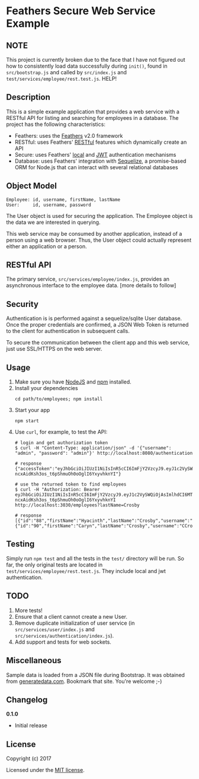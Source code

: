 # Feathers Secure Web Service Example

## NOTE

This project is currently broken due to the face that I have not figured out how to 
consistently load data successfully during `init()`, found in `src/bootstrap.js` and
called by `src/index.js` and `test/services/employee/rest.test.js`. HELP!

## Description

This is a simple example application that provides a web service with a RESTful API 
for listing and searching for employees in a database. The project has the following 
characteristics:

- Feathers: uses the [Feathers][1] v2.0 framework
- RESTful: uses Feathers' [RESTful][2] features which dynamically create an API
- Secure: uses Feathers' [local][3] and [JWT][4] authentication mechanisms
- Database: uses Feathers' integration with [Sequelize][5], a promise-based ORM for 
  Node.js that can interact with several relational databases

## Object Model

```
Employee: id, username, firstName, lastName
User:     id, username, password
```

The User object is used for securing the application. The Employee object is the 
data we are interested in querying.

This web service may be consumed by another application, instead of a person 
using a web browser. Thus, the User object could actually represent either an 
application or a person.

## RESTful API

The primary service, `src/services/employee/index.js`, provides an asynchronous interface
to the employee data. [more details to follow]

## Security

Authentication is is performed against a sequelize/sqlite User database. Once the
proper credentials are confirmed, a JSON Web Token is returned to the client for 
authentication in subsequent calls.

To secure the communication between the client app and this web service, just
use SSL/HTTPS on the web server.

## Usage

1. Make sure you have [NodeJS](https://nodejs.org/) and [npm](https://www.npmjs.com/) 
   installed.
2. Install your dependencies
    ```
    cd path/to/employees; npm install
    ```
3. Start your app
    ```
    npm start
    ```
4. Use `curl`, for example, to test the API:
   ```
   # login and get authorization token
   $ curl -H "Content-Type: application/json" -d '{"username": "admin", "password": "admin"}' http://localhost:8080/authentication
   
   # response
   {"accessToken":"eyJhbGciOiJIUzI1NiIsInR5cCI6ImFjY2VzcyJ9.eyJ1c2VySWQiOjAsImlhdCI6MTQ4ODM3OTg3NSwiZXhwIjoxNDg4NDY2Mjc1LCJhdWQiOiJodHRwczovL3lvdXJkb21haW4uY29tIiwiaXNzIjoiZmVhdGhlcnMiLCJzdWIiOiJhbm9ueW1vdXMifQ.lvAa-ncxAidKsh3os_t6pShmuOh0oOglI6YxyvhknYI"}
   
   # use the returned token to find employees
   $ curl -H "Authorization: Bearer eyJhbGciOiJIUzI1NiIsInR5cCI6ImFjY2VzcyJ9.eyJ1c2VySWQiOjAsImlhdCI6MTQ4ODM3OTg3NSwiZXhwIjoxNDg4NDY2Mjc1LCJhdWQiOiJodHRwczovL3lvdXJkb21haW4uY29tIiwiaXNzIjoiZmVhdGhlcnMiLCJzdWIiOiJhbm9ueW1vdXMifQ.lvAa-ncxAidKsh3os_t6pShmuOh0oOglI6YxyvhknYI http://localhost:3030/employees?lastName=Crosby
   
   # response
   [{"id":"88","firstName":"Hyacinth","lastName":"Crosby","username":"HCrosby"},{"id":"90","firstName":"Caryn","lastName":"Crosby","username":"CCrosby"}]
   ```

## Testing

Simply run `npm test` and all the tests in the `test/` directory will be run. 
So far, the only original tests are located in `test/services/employee/rest.test.js`. 
They include local and jwt authentication.

## TODO

1. More tests!
2. Ensure that a client cannot create a new User.
3. Remove duplicate initialization of user service (in `src/services/user/index.js` 
   and `src/services/authentication/index.js`).
4. Add support and tests for web sockets.

## Miscellaneous

Sample data is loaded from a JSON file during Bootstrap. It was obtained from
[generatedata.com][6]. Bookmark that site. You're welcome ;-)

[1]: https://feathersjs.com/
[2]: https://docs.feathersjs.com/rest/readme.html
[3]: https://docs.feathersjs.com/authentication/local.html
[4]: https://docs.feathersjs.com/authentication/token.html
[5]: https://docs.feathersjs.com/databases/sequelize.html
[6]: http://generatedata.com/

## Changelog

__0.1.0__

- Initial release

## License

Copyright (c) 2017

Licensed under the [MIT license](LICENSE).
